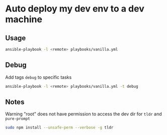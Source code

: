 # Auto deploy my dev env to a dev machine

## Usage

```sh
ansible-playbook -l <remote> playbooks/vanilla.yml
```

## Debug

Add tags `debug` to specific tasks

```sh
ansible-playbook -l <remote> playbooks/vanilla.yml -t debug
```

## Notes

Warning "root" does not have permission to access the dev dir for `tldr` and `pure-prompt`

``` sh
sudo npm install --unsafe-perm --verbose -g tldr
```
